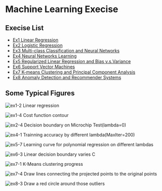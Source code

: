 # Machine Learning Execise

## Execise List

- [Ex1 Linear Regression](https://github.com/pingao777/coursera-ml/tree/master/machine-learning-ex1/ex1)
- [Ex2 Logistic Regression](https://github.com/pingao777/coursera-ml/tree/master/machine-learning-ex2/ex2)
- [Ex3 Multi-class Classification and Neural Networks](https://github.com/pingao777/coursera-ml/tree/master/machine-learning-ex3/ex3)
- [Ex4 Neural Networks Learning](https://github.com/pingao777/coursera-ml/tree/master/machine-learning-ex4/ex4)
- [Ex5 Regularized Linear Regression and Bias v.s.Variance](https://github.com/pingao777/coursera-ml/tree/master/machine-learning-ex5/ex5)
- [Ex6 Support Vector Machines](https://github.com/pingao777/coursera-ml/tree/master/machine-learning-ex6/ex6)
- [Ex7 K-means Clustering and Principal Component Analysis](https://github.com/pingao777/coursera-ml/tree/master/machine-learning-ex7/ex7)
- [Ex8 Anomaly Detection and Recommender Systems](https://github.com/pingao777/coursera-ml/tree/master/machine-learning-ex8/ex8)

## Some Typical Figures

![ex1-2 Linear regression](https://wocanmei-hexo.nos-eastchina1.126.net/coursera-ml/ex1-2%20Linear%20regression.png)

![ex1-4 Cost function contour](https://wocanmei-hexo.nos-eastchina1.126.net/coursera-ml/ex1-4%20Cost%20function%20contour.png)

![ex2-4 Decision boundary on Microchip Test(lambda=0)](https://wocanmei-hexo.nos-eastchina1.126.net/coursera-ml/ex2-4%20Decision%20boundary%20on%20Microchip%20Test(lambda%3D0).png)

![ex4-1 Trainning accuracy by different lambda(MaxIter=200)](https://wocanmei-hexo.nos-eastchina1.126.net/coursera-ml/ex4-1%20Trainning%20accuracy%20by%20different%20lambda(MaxIter%3D200).png)

![ex5-7 Learning curve for polynomial regression on different lambdas](https://wocanmei-hexo.nos-eastchina1.126.net/coursera-ml/ex5-7%20Learning%20curve%20for%20polynomial%20regression%20on%20different%20lambdas.png)

![ex6-3 Linear decision boundary varies C](https://wocanmei-hexo.nos-eastchina1.126.net/coursera-ml/ex6-3%20Linear%20decision%20boundary%20varies%20C.png)

![ex7-1 K-Means clustering progress](https://wocanmei-hexo.nos-eastchina1.126.net/coursera-ml/ex7-1%20K-Means%20clustering%20progress.png)

![ex7-4 Draw lines connecting the projected points to the original points](https://wocanmei-hexo.nos-eastchina1.126.net/coursera-ml/ex7-4%20Draw%20lines%20connecting%20the%20projected%20points%20to%20the%20original%20points.png)

![ex8-3 Draw a red circle around those outliers](https://wocanmei-hexo.nos-eastchina1.126.net/coursera-ml/ex8-3%20Draw%20a%20red%20circle%20around%20those%20outliers.png)
